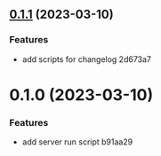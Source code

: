 ## [0.1.1](/compare/0.1.0...0.1.1) (2023-03-10)


### Features

* add scripts for changelog 2d673a7



# 0.1.0 (2023-03-10)


### Features

* add server run script b91aa29



